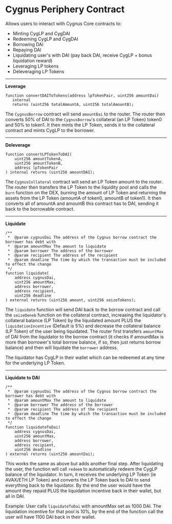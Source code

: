 # **Cygnus Periphery Contract**

Allows users to interact with Cygnus Core contracts to:

-   Minting CygLP and CygDAI
-   Redeeming CygLP and CygDAI
-   Borrowing DAI
-   Repaying DAI
-   Liquidating user's with DAI (pay back DAI, receive CygLP + bonus liquidation reward)
-   Leveraging LP tokens
-   Deleveraging LP Tokens

 <hr/>

**Leverage**

```
function convertDAIToTokens(address lpTokenPair, uint256 amountDai)
   internal
   returns (uint256 totalAmountA, uint256 totalAmountB);
```

The `CygnusBorrow` contract will send `amountDai` to the router. The router then converts 50% of DAI to the `CygnusBorrow`'s collateral (an LP Token) token0 and 50% to token1. It then mints the LP Token, sends it to the collateral contract and mints CygLP to the borrower.

<hr/>

**Deleverage**

```
function convertLPTokenToDAI(
    uint256 amountTokenA,
    uint256 amountTokenB,
    address lpTokenPair
) internal returns (uint256 amountDAI);
```

The `CygnusCollateral` contract will send an LP Token amount to the router. The router then transfers the LP Token to the liquidity pool and calls the `burn` function on the DEX, burning the amount of LP Token and returning the assets from the LP Token (amountA of token0, amountB of token1). It then converts all of amountA and amountB this contract has to DAI, sending it back to the borrowable contract.

<hr />

**Liquidate**

```
/**
 *  @param cygnusDai The address of the Cygnus borrow contract the borrower has debt with
 *  @param amountMax The amount to liquidate
 *  @param borrower The address of the borrower
 *  @param recipient The address of the recipient
 *  @param deadline The time by which the transaction must be included to effect the change
 */
function liquidate(
    address cygnusDai,
    uint256 amountMax,
    address borrower,
    address recipient,
    uint256 deadline
) external returns (uint256 amount, uint256 seizeTokens);

```

The `liquidate` function will send DAI back to the borrow contract and call the `seizeDeneb` function on the collateral contract, increasing the liquidator's collateral balance (LP Token) by the liquidated amount PLUS the `liquidationIncentive` (Default is 5%) and decrease the collateral balance (LP Token) of the user being liquidated. The router first transfers `amountMax` of DAI from the liquidator to the borrow contract (it checks if amountMax is more than borrower's total borrow balance, if so, then just returns borrow balance) and then will liquidate the `borrower` address.

The liquidator has CygLP in their wallet which can be redeemed at any time for the underlying LP Token.

<hr />

**Liquidate to DAI**

```
/**
 *  @param cygnusDai The address of the Cygnus borrow contract the borrower has debt with
 *  @param amountMax The amount to liquidate
 *  @param borrower The address of the borrower
 *  @param recipient The address of the recipient
 *  @param deadline The time by which the transaction must be included to effect the change
 */
function liquidateToDai(
    address cygnusDai,
    uint256 amountMax,
    address borrower,
    address recipient,
    uint256 deadline
) external returns (uint256 amountDai);
```

This works the same as above but adds another final step. After liquidating the user, the function will call `redeem` to automatically redeem the CygLP balance of the liquidator. In turn, it receives the underlying LP Token (ie AVAX/ETH LP Token) and converts the LP Token back to DAI to send everything back to the liquidator. By the end the user would have the amount they repaid PLUS the liquidation incentive back in their wallet, but all in DAI.

Example: User calls `liquidateToDai` with amountMax set as 1000 DAI. The liquidation incentive for that pool is 10%, by the end of the function call the user will have 1100 DAI back in their wallet.
